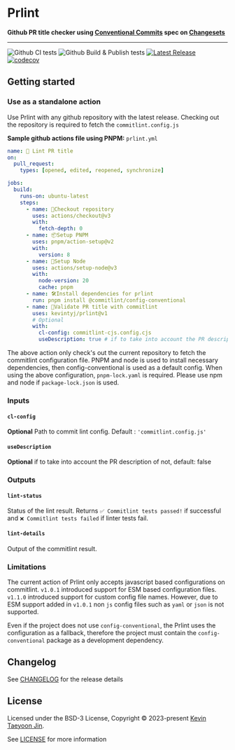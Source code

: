 # Prlint 
**Github PR title checker using [Conventional Commits](https://www.conventionalcommits.org/en/v1.0.0/) spec on 
[Changesets](https://github.com/changesets/changesets)**

---

![Github CI tests](https://github.com/kevintyj/prlint/actions/workflows/ci.yml/badge.svg?branch=main)
![Github Build & Publish tests](https://github.com/kevintyj/prlint/actions/workflows/publish.yml/badge.svg?branch=main)
[![Latest Release](https://img.shields.io/github/v/release/kevintyj/prlint)](https://github.com/kevintyj/prlint/releases)
[![codecov](https://codecov.io/gh/kevintyj/prlint/graph/badge.svg?token=WBT1WWSLF0)](https://codecov.io/gh/kevintyj/prlint)

## Getting started
### Use as a standalone action 
Use Prlint with any github repository with the latest release.
Checking out the repository is required to fetch the `commitlint.config.js`

**Sample github actions file using PNPM:**
`prlint.yml`
```yaml
name: 📝 Lint PR title
on:
  pull_request:
    types: [opened, edited, reopened, synchronize]

jobs:
  build:
    runs-on: ubuntu-latest
    steps:
      - name: 🔖Checkout repository
        uses: actions/checkout@v3
        with:
          fetch-depth: 0
      - name: 📦Setup PNPM
        uses: pnpm/action-setup@v2
        with:
          version: 8
      - name: 🌳Setup Node
        uses: actions/setup-node@v3
        with:
          node-version: 20
          cache: pnpm
      - name: 🛠️Install dependencies for prlint
        run: pnpm install @commitlint/config-conventional
      - name: 📝Validate PR title with commitlint
        uses: kevintyj/prlint@v1
        # Optional
        with:
          cl-config: commitlint-cjs.config.cjs
          useDescription: true # if to take into account the PR description of not, defaults to false
```
The above action only check's out the current repository to fetch the commitlint configuration file.
PNPM and node is used to install necessary dependencies, then config-conventional is used as a default config.
When using the above configuration, `pnpm-lock.yaml` is required. Please use npm and node if `package-lock.json` is used.

### Inputs
#### `cl-config`
**Optional** Path to commit lint config. Default : `'commitlint.config.js'`
#### `useDescription`
**Optional** if to take into account the PR description of not, default: false

### Outputs 
#### `lint-status`
Status of the lint result. Returns `✅ Commitlint tests passed!` if successful and `❌ Commitlint tests failed` if 
linter tests fail.
#### `lint-details`
Output of the commitlint result.

### Limitations
The current action of Prlint only accepts javascript based configurations on commitlint. 
`v1.0.1` introduced support for ESM based configuration files. `v1.1.0` introduced support for custom config file names.
However, due to ESM support added in `v1.0.1` non `js` config files such as `yaml` or `json` is not supported.

Even if the project does not use `config-conventional`, the Prlint uses the configuration as a fallback, therefore the 
project must contain the `config-conventional` package as a development dependency.

## Changelog
See [CHANGELOG](CHANGELOG.md) for the release details

## License

Licensed under the BSD-3 License, Copyright © 2023-present [Kevin Taeyoon Jin](https://github.com/kevintyj).

See [LICENSE](./LICENSE) for more information
